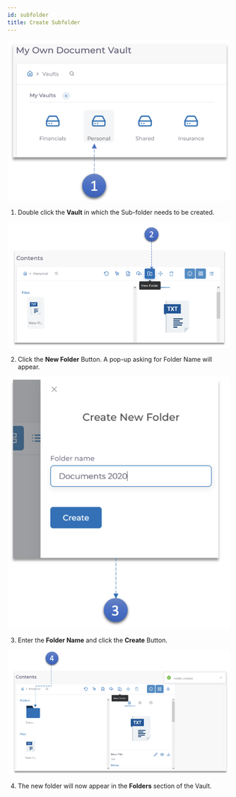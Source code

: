 ```yaml
---
id: subfolder
title: Create Subfolder
---
```


![subfolder-1](../../static/img/subfolder-1.png)

1. Double click the **Vault** in which the Sub-folder needs to be created.

![subfolder-2](../../static/img/subfolder-2.png)

2. Click the **New Folder** Button. A pop-up asking for Folder Name will appear.

![subfolder-3](../../static/img/subfolder-3.png)

3. Enter the **Folder Name** and click the **Create** Button.

![subfolder-4](../../static/img/subfolder-4.png)

4. The new folder will now appear in the **Folders** section of the Vault.
